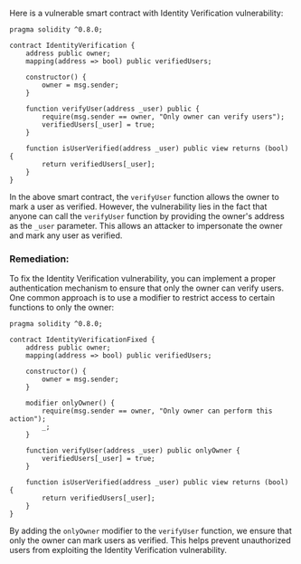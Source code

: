 Here is a vulnerable smart contract with Identity Verification vulnerability:

```solidity
pragma solidity ^0.8.0;

contract IdentityVerification {
    address public owner;
    mapping(address => bool) public verifiedUsers;

    constructor() {
        owner = msg.sender;
    }

    function verifyUser(address _user) public {
        require(msg.sender == owner, "Only owner can verify users");
        verifiedUsers[_user] = true;
    }

    function isUserVerified(address _user) public view returns (bool) {
        return verifiedUsers[_user];
    }
}
```

In the above smart contract, the `verifyUser` function allows the owner to mark a user as verified. However, the vulnerability lies in the fact that anyone can call the `verifyUser` function by providing the owner's address as the `_user` parameter. This allows an attacker to impersonate the owner and mark any user as verified.

### Remediation:
To fix the Identity Verification vulnerability, you can implement a proper authentication mechanism to ensure that only the owner can verify users. One common approach is to use a modifier to restrict access to certain functions to only the owner:

```solidity
pragma solidity ^0.8.0;

contract IdentityVerificationFixed {
    address public owner;
    mapping(address => bool) public verifiedUsers;

    constructor() {
        owner = msg.sender;
    }

    modifier onlyOwner() {
        require(msg.sender == owner, "Only owner can perform this action");
        _;
    }

    function verifyUser(address _user) public onlyOwner {
        verifiedUsers[_user] = true;
    }

    function isUserVerified(address _user) public view returns (bool) {
        return verifiedUsers[_user];
    }
}
```

By adding the `onlyOwner` modifier to the `verifyUser` function, we ensure that only the owner can mark users as verified. This helps prevent unauthorized users from exploiting the Identity Verification vulnerability.